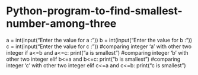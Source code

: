# Python-program-to-find-smallest-number-among-three


a = int(input(“Enter the value for a :”))
b = int(input(“Enter the value for b :”))
c = int(input(“Enter the value for c :”))
#comparing integer ‘a’ with other two integer
if a<=b and a<=c:
print(“a is smallest”)
#comparing integer ‘b’ with other two integer
elif b<=a and b<=c:
print(“b is smallest”)
#comparing integer ‘c’ with other two integer
elif c<=a and c<=b:
print(“c is smallest”)
